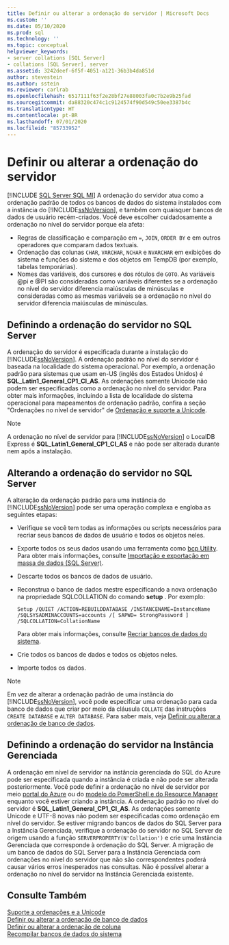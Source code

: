 ```yaml
---
title: Definir ou alterar a ordenação do servidor | Microsoft Docs
ms.custom: ''
ms.date: 05/10/2020
ms.prod: sql
ms.technology: ''
ms.topic: conceptual
helpviewer_keywords:
- server collations [SQL Server]
- collations [SQL Server], server
ms.assetid: 3242deef-6f5f-4051-a121-36b3b4da851d
author: stevestein
ms.author: sstein
ms.reviewer: carlrab
ms.openlocfilehash: 6517111f63f2e28bf27e88003fa0c7b2e9b25fad
ms.sourcegitcommit: da88320c474c1c9124574f90d549c50ee3387b4c
ms.translationtype: HT
ms.contentlocale: pt-BR
ms.lasthandoff: 07/01/2020
ms.locfileid: "85733952"
---
```

# <a name="set-or-change-the-server-collation"></a>Definir ou alterar a ordenação do servidor

[!INCLUDE [SQL Server SQL MI](../../includes/applies-to-version/sql-asdbmi.md)]
  A ordenação do servidor atua como a ordenação padrão de todos os bancos de dados do sistema instalados com a instância do [!INCLUDE[ssNoVersion](../../includes/ssnoversion-md.md)], e também com quaisquer bancos de dados de usuário recém-criados. Você deve escolher cuidadosamente a ordenação no nível do servidor porque ela afeta:
 - Regras de classificação e comparação em `=`, `JOIN`, `ORDER BY` e em outros operadores que comparam dados textuais.
 - Ordenação das colunas `CHAR`, `VARCHAR`, `NCHAR` e `NVARCHAR` em exibições do sistema e funções do sistema e dos objetos em TempDB (por exemplo, tabelas temporárias).
 - Nomes das variáveis, dos cursores e dos rótulos de `GOTO`. As variáveis @pi e @PI são consideradas como variáveis diferentes se a ordenação no nível do servidor diferencia maiúsculas de minúsculas e consideradas como as mesmas variáveis se a ordenação no nível do servidor diferencia maiúsculas de minúsculas.
  
## <a name="setting-the-server-collation-in-sql-server"></a>Definindo a ordenação do servidor no SQL Server

  A ordenação do servidor é especificada durante a instalação do [!INCLUDE[ssNoVersion](../../includes/ssnoversion-md.md)]. A ordenação padrão no nível do servidor é baseada na localidade do sistema operacional. Por exemplo, a ordenação padrão para sistemas que usam en-US (inglês dos Estados Unidos) é **SQL_Latin1_General_CP1_CI_AS**. As ordenações somente Unicode não podem ser especificadas como a ordenação no nível do servidor. Para obter mais informações, incluindo a lista de localidade do sistema operacional para mapeamentos de ordenação padrão, confira a seção "Ordenações no nível de servidor" de [Ordenação e suporte a Unicode](collation-and-unicode-support.md#Server-level-collations).

> [!NOTE]  
> A ordenação no nível de servidor para [!INCLUDE[ssNoVersion](../../includes/ssnoversion-md.md)] o LocalDB Express é **SQL_Latin1_General_CP1_CI_AS** e não pode ser alterada durante nem após a instalação.  

## <a name="changing-the-server-collation-in-sql-server"></a>Alterando a ordenação do servidor no SQL Server

 A alteração da ordenação padrão para uma instância do [!INCLUDE[ssNoVersion](../../includes/ssnoversion-md.md)] pode ser uma operação complexa e engloba as seguintes etapas:  
  
- Verifique se você tem todas as informações ou scripts necessários para recriar seus bancos de dados de usuário e todos os objetos neles.  
  
- Exporte todos os seus dados usando uma ferramenta como [bcp Utility](../../tools/bcp-utility.md). Para obter mais informações, consulte [Importação e exportação em massa de dados &#40;SQL Server&#41;](../../relational-databases/import-export/bulk-import-and-export-of-data-sql-server.md).  
  
- Descarte todos os bancos de dados de usuário.  
  
- Reconstrua o banco de dados mestre especificando a nova ordenação na propriedade SQLCOLLATION do comando **setup** . Por exemplo:  
  
    ```  
    Setup /QUIET /ACTION=REBUILDDATABASE /INSTANCENAME=InstanceName
    /SQLSYSADMINACCOUNTS=accounts /[ SAPWD= StrongPassword ]
    /SQLCOLLATION=CollationName  
    ```  
  
     Para obter mais informações, consulte [Recriar bancos de dados do sistema](../../relational-databases/databases/rebuild-system-databases.md).  
  
- Crie todos os bancos de dados e todos os objetos neles.  
  
- Importe todos os dados.  
  
> [!NOTE]  
> Em vez de alterar a ordenação padrão de uma instância do [!INCLUDE[ssNoVersion](../../includes/ssnoversion-md.md)], você pode especificar uma ordenação para cada banco de dados que criar por meio da cláusula `COLLATE` das instruções `CREATE DATABASE` e `ALTER DATABASE`. Para saber mais, veja [Definir ou alterar a ordenação de banco de dados](set-or-change-the-database-collation.md).  
  
## <a name="setting-the-server-collation-in-managed-instance"></a>Definindo a ordenação do servidor na Instância Gerenciada
A ordenação em nível de servidor na instância gerenciada do SQL do Azure pode ser especificada quando a instância é criada e não pode ser alterada posteriormente. Você pode definir a ordenação no nível de servidor por meio [portal do Azure](https://docs.microsoft.com/azure/sql-database/sql-database-managed-instance-get-started#create-a-managed-instance) ou do [modelo do PowerShell e do Resource Manager](https://docs.microsoft.com/azure/sql-database/scripts/sql-managed-instance-create-powershell-azure-resource-manager-template) enquanto você estiver criando a instância. A ordenação padrão no nível do servidor é **SQL_Latin1_General_CP1_CI_AS**. As ordenações somente Unicode e UTF-8 novas não podem ser especificadas como ordenação em nível do servidor.
Se estiver migrando bancos de dados do SQL Server para a Instância Gerenciada, verifique a ordenação do servidor no SQL Server de origem usando a função `SERVERPROPERTY(N'Collation')` e crie uma Instância Gerenciada que corresponde à ordenação do SQL Server. A migração de um banco de dados do SQL Server para a Instância Gerenciada com ordenações no nível do servidor que não são correspondentes poderá causar vários erros inesperados nas consultas. Não é possível alterar a ordenação no nível do servidor na Instância Gerenciada existente.

## <a name="see-also"></a>Consulte Também

 [Suporte a ordenações e a Unicode](../../relational-databases/collations/collation-and-unicode-support.md)   
 [Definir ou alterar a ordenação de banco de dados](../../relational-databases/collations/set-or-change-the-database-collation.md)   
 [Definir ou alterar a ordenação de coluna](../../relational-databases/collations/set-or-change-the-column-collation.md)   
 [Recompilar bancos de dados do sistema](../../relational-databases/databases/rebuild-system-databases.md)  
 

